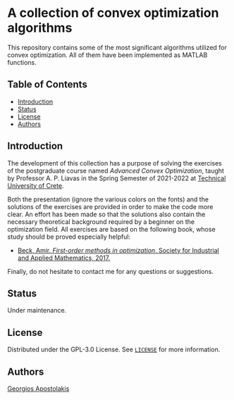 #  A collection of convex optimization algorithms

This repository contains some of the most significant algorithms utilized for convex optimization. All of them have been implemented as MATLAB functions.

## Table of Contents

- [Introduction](#introduction)
- [Status](#status)
- [License](#license)
- [Authors](#authors)

## Introduction
The development of this collection has a purpose of solving the exercises of the postgraduate course named *Advanced Convex Optimization*, taught by Professor A. P. Liavas in the Spring Semester of 2021-2022 at [Technical University of Crete](https://www.tuc.gr).

Both the presentation (ignore the various colors on the fonts) and the solutions of the exercises are provided in order to make the code more clear. An effort has been made so that the solutions also contain the necessary theoretical background required by a beginner on the optimization field. All exercises are based on the following book, whose study should be proved especially helpful:

- [Beck, Amir. *First-order methods in optimization*. Society for Industrial and Applied Mathematics, 2017.](https://epubs.siam.org/doi/book/10.1137/1.9781611974997)

Finally, do not hesitate to contact me for any questions or suggestions.

## Status

Under maintenance.

## License

Distributed under the GPL-3.0 License. See [`LICENSE`](LICENSE) for more information.

## Authors

[Georgios Apostolakis](https://www.linkedin.com/in/giorgapost)
